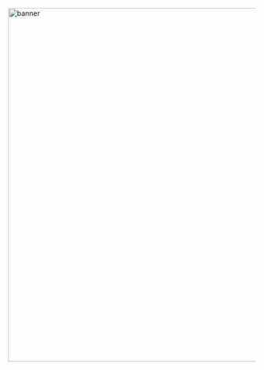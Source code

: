 <img width="1080" height="720" alt="banner" src="https://github.com/user-attachments/assets/9f4a8b84-3da8-4ed1-9817-2fd04d127a1b" />
